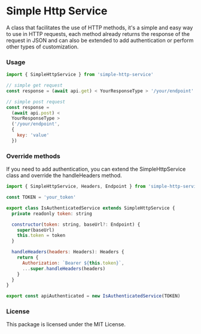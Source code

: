 # **Simple Http Service**

A class that facilitates the use of HTTP methods, it's a simple and easy way to use in HTTP requests, each method already returns the response of the request in JSON and can also be extended to add authentication or perform other types of customization.

### **Usage**

```javascript
import { SimpleHttpService } from 'simple-http-service'

// simple get request
const response = (await api.get) < YourResponseType > '/your/endpoint'

// simple post request
const response =
  (await api.post) <
  YourResponseType >
  ('/your/endpoint',
  {
    key: 'value'
  })
```

### **Override methods**

If you need to add authentication, you can extend the SimpleHttpService class and override the handleHeaders method.

```javascript
import { SimpleHttpService, Headers, Endpoint } from 'simple-http-service'

const TOKEN = 'your_token'

export class IsAuthenticatedService extends SimpleHttpService {
  private readonly token: string

  constructor(token: string, baseUrl?: Endpoint) {
    super(baseUrl)
    this.token = token
  }

  handleHeaders(headers: Headers): Headers {
    return {
      Authorization: `Bearer ${this.token}`,
      ...super.handleHeaders(headers)
    }
  }
}

export const apiAuthenticated = new IsAuthenticatedService(TOKEN)
```

### **License**

This package is licensed under the MIT License.
